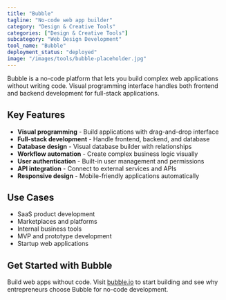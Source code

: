 ```yaml
---
title: "Bubble"
tagline: "No-code web app builder"
category: "Design & Creative Tools"
categories: ["Design & Creative Tools"]
subcategory: "Web Design Development"
tool_name: "Bubble"
deployment_status: "deployed"
image: "/images/tools/bubble-placeholder.jpg"
---
```

Bubble is a no-code platform that lets you build complex web applications without writing code. Visual programming interface handles both frontend and backend development for full-stack applications.

## Key Features

- **Visual programming** - Build applications with drag-and-drop interface
- **Full-stack development** - Handle frontend, backend, and database
- **Database design** - Visual database builder with relationships
- **Workflow automation** - Create complex business logic visually
- **User authentication** - Built-in user management and permissions
- **API integration** - Connect to external services and APIs
- **Responsive design** - Mobile-friendly applications automatically

## Use Cases

- SaaS product development
- Marketplaces and platforms
- Internal business tools
- MVP and prototype development
- Startup web applications

## Get Started with Bubble

Build web apps without code. Visit [bubble.io](https://bubble.io) to start building and see why entrepreneurs choose Bubble for no-code development.